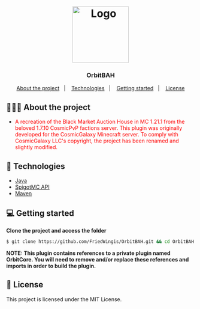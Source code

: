 
<h1 align="center">
	<img alt="Logo" src="https://avatars.githubusercontent.com/u/136371729?s=96&v=4" width="150px" /> 
</h1>

<h3 align="center">
	OrbitBAH
</h3>

<p align="center">
  <a href="#-about-the-project">About the project</a>&nbsp;&nbsp;&nbsp;|&nbsp;&nbsp;&nbsp;
  <a href="#-technologies">Technologies</a>&nbsp;&nbsp;&nbsp;|&nbsp;&nbsp;&nbsp;
  <a href="#-getting-started">Getting started</a>&nbsp;&nbsp;&nbsp;|&nbsp;&nbsp;&nbsp;
  <a href="#-license">License</a>
</p>

## 👨🏻‍💻 About the project

- <p style="color: red;">A recreation of the Black Market Auction House in MC 1.21.1 from the beloved 1.7.10 CosmicPvP factions server. This plugin was originally developed for the CosmicGalaxy Minecraft server. To comply with CosmicGalaxy LLC's copyright, the project has been renamed and slightly modified.</p>

## 🚀 Technologies

- [Java](https://www.java.com/en/)
- [SpigotMC API](https://www.spigotmc.org/)
- [Maven](https://maven.apache.org/)

## 💻 Getting started

**Clone the project and access the folder**

```bash
$ git clone https://github.com/FriedWingis/OrbitBAH.git && cd OrbitBAH
```

**NOTE: This plugin contains references to a private plugin named OrbitCore. You will need to remove and/or replace these references and imports in order to build the plugin.**

## 📝 License

This project is licensed under the MIT License.
